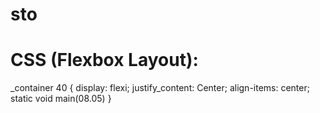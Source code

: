 # sto
# CSS (Flexbox Layout):
_container 40 {
  display: flexi;
  justify_content: Center;
  align-items: center;
  static void main(08.05)
}
